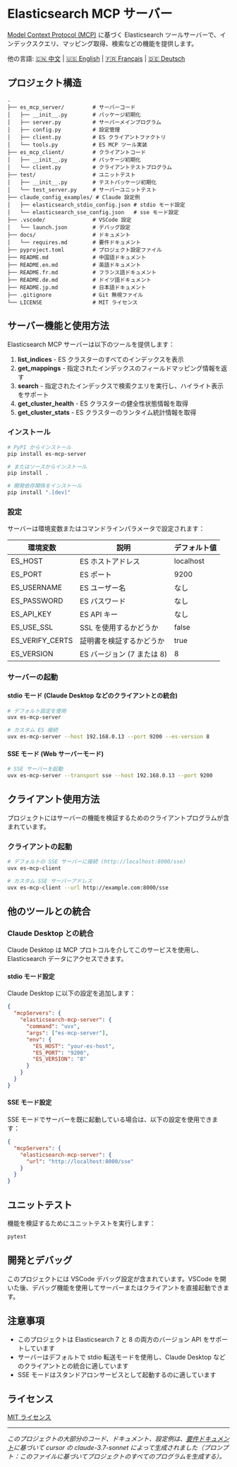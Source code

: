 # Elasticsearch MCP サーバー

[Model Context Protocol (MCP)](https://github.com/modelcontextprotocol/python-sdk) に基づく Elasticsearch ツールサーバーで、インデックスクエリ、マッピング取得、検索などの機能を提供します。

他の言語: [🇨🇳 中文](./README.md) | [🇺🇸 English](./README.en.md) | [🇫🇷 Français](./README.fr.md) | [🇩🇪 Deutsch](./README.de.md)

## プロジェクト構造

```
.
├── es_mcp_server/         # サーバーコード
│   ├── __init__.py        # パッケージ初期化
│   ├── server.py          # サーバーメインプログラム
│   ├── config.py          # 設定管理
│   ├── client.py          # ES クライアントファクトリ
│   └── tools.py           # ES MCP ツール実装
├── es_mcp_client/         # クライアントコード
│   ├── __init__.py        # パッケージ初期化
│   └── client.py          # クライアントテストプログラム
├── test/                  # ユニットテスト
│   ├── __init__.py        # テストパッケージ初期化
│   └── test_server.py     # サーバーユニットテスト
├── claude_config_examples/ # Claude 設定例
│   ├── elasticsearch_stdio_config.json # stdio モード設定
│   └── elasticsearch_sse_config.json   # sse モード設定
├── .vscode/               # VSCode 設定
│   └── launch.json        # デバッグ設定
├── docs/                  # ドキュメント
│   └── requires.md        # 要件ドキュメント
├── pyproject.toml         # プロジェクト設定ファイル
├── README.md              # 中国語ドキュメント
├── README.en.md           # 英語ドキュメント
├── README.fr.md           # フランス語ドキュメント
├── README.de.md           # ドイツ語ドキュメント
├── README.jp.md           # 日本語ドキュメント
├── .gitignore             # Git 無視ファイル
└── LICENSE                # MIT ライセンス
```

## サーバー機能と使用方法

Elasticsearch MCP サーバーは以下のツールを提供します：

1. **list_indices** - ES クラスターのすべてのインデックスを表示
2. **get_mappings** - 指定されたインデックスのフィールドマッピング情報を返す
3. **search** - 指定されたインデックスで検索クエリを実行し、ハイライト表示をサポート
4. **get_cluster_health** - ES クラスターの健全性状態情報を取得
5. **get_cluster_stats** - ES クラスターのランタイム統計情報を取得

### インストール

```bash
# PyPI からインストール
pip install es-mcp-server

# またはソースからインストール
pip install .

# 開発依存関係をインストール
pip install ".[dev]"
```

### 設定

サーバーは環境変数またはコマンドラインパラメータで設定されます：

| 環境変数 | 説明 | デフォルト値 |
|----------|------|--------|
| ES_HOST | ES ホストアドレス | localhost |
| ES_PORT | ES ポート | 9200 |
| ES_USERNAME | ES ユーザー名 | なし |
| ES_PASSWORD | ES パスワード | なし |
| ES_API_KEY | ES API キー | なし |
| ES_USE_SSL | SSL を使用するかどうか | false |
| ES_VERIFY_CERTS | 証明書を検証するかどうか | true |
| ES_VERSION | ES バージョン (7 または 8) | 8 |

### サーバーの起動

#### stdio モード (Claude Desktop などのクライアントとの統合)

```bash
# デフォルト設定を使用
uvx es-mcp-server

# カスタム ES 接続
uvx es-mcp-server --host 192.168.0.13 --port 9200 --es-version 8
```

#### SSE モード (Web サーバーモード)

```bash
# SSE サーバーを起動
uvx es-mcp-server --transport sse --host 192.168.0.13 --port 9200
```

## クライアント使用方法

プロジェクトにはサーバーの機能を検証するためのクライアントプログラムが含まれています。

### クライアントの起動

```bash
# デフォルトの SSE サーバーに接続 (http://localhost:8000/sse)
uvx es-mcp-client

# カスタム SSE サーバーアドレス
uvx es-mcp-client --url http://example.com:8000/sse
```

## 他のツールとの統合

### Claude Desktop との統合

Claude Desktop は MCP プロトコルを介してこのサービスを使用し、Elasticsearch データにアクセスできます。

#### stdio モード設定

Claude Desktop に以下の設定を追加します：

```json
{
  "mcpServers": {
    "elasticsearch-mcp-server": {
      "command": "uvx",
      "args": ["es-mcp-server"],
      "env": {
        "ES_HOST": "your-es-host",
        "ES_PORT": "9200",
        "ES_VERSION": "8"
      }
    }
  }
}
```

#### SSE モード設定

SSE モードでサーバーを既に起動している場合は、以下の設定を使用できます：

```json
{
  "mcpServers": {
    "elasticsearch-mcp-server": {
      "url": "http://localhost:8000/sse"
    }
  }
}
```

## ユニットテスト

機能を検証するためにユニットテストを実行します：

```bash
pytest
```

## 開発とデバッグ

このプロジェクトには VSCode デバッグ設定が含まれています。VSCode を開いた後、デバッグ機能を使用してサーバーまたはクライアントを直接起動できます。

## 注意事項

- このプロジェクトは Elasticsearch 7 と 8 の両方のバージョン API をサポートしています
- サーバーはデフォルトで stdio 転送モードを使用し、Claude Desktop などのクライアントとの統合に適しています
- SSE モードはスタンドアロンサービスとして起動するのに適しています

## ライセンス

[MIT ライセンス](./LICENSE)

---

*このプロジェクトの大部分のコード、ドキュメント、設定例は、[要件ドキュメント](/docs/requires.md)に基づいて cursor の claude-3.7-sonnet によって生成されました（プロンプト：このファイルに基づいてプロジェクトのすべてのプログラムを生成する）。* 